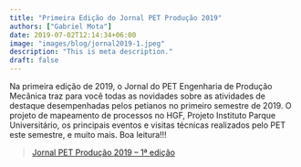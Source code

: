 ```yaml
---
title: "Primeira Edição do Jornal PET Produção 2019"
authors: ["Gabriel Mota"]
date: 2019-07-02T12:14:34+06:00
image: "images/blog/jornal2019-1.jpeg"
description: "This is meta description."
draft: false
---
```


Na primeira edição de 2019, o Jornal do PET Engenharia de Produção Mecânica traz para você todas as novidades sobre as atividades de destaque desempenhadas pelos petianos no primeiro semestre de 2019. O projeto de 
mapeamento de processos no HGF, Projeto Instituto Parque Universitário, os principais eventos e visitas técnicas realizados pelo PET este semestre, e muito mais. Boa leitura!!!

> [Jornal PET Produção 2019 – 1ª edição](https://drive.google.com/file/d/1CilLI8CRe9x_45CkKpwk9Yd3xbUk1Nt0/view?usp=sharing)


